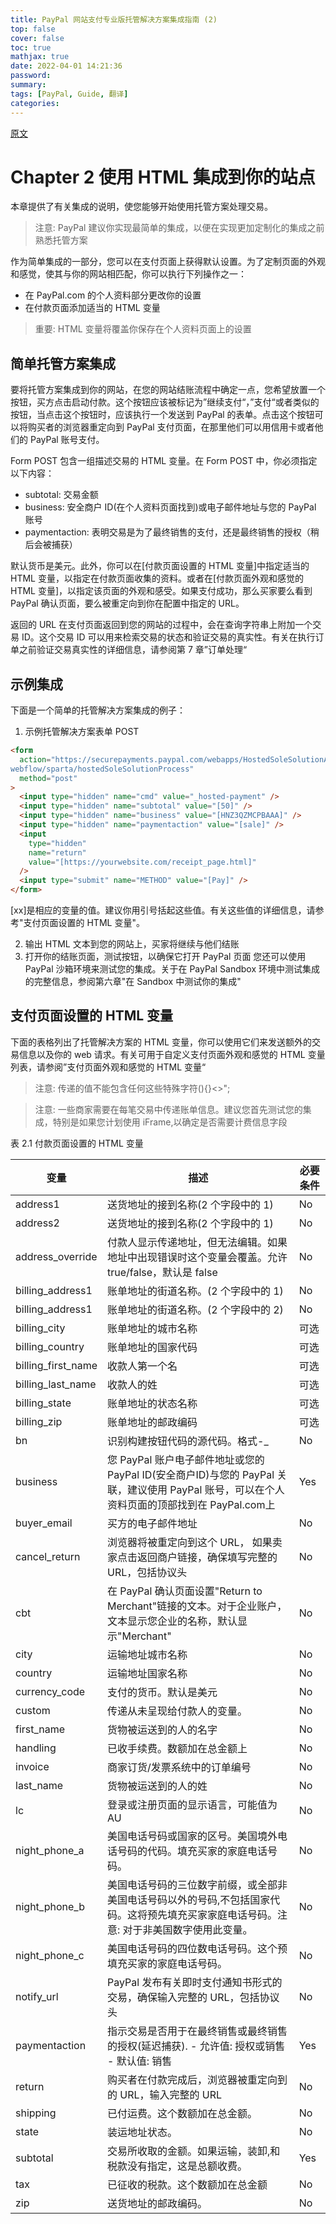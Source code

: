 ```yaml
---
title: PayPal 网站支付专业版托管解决方案集成指南 (2)
top: false
cover: false
toc: true
mathjax: true
date: 2022-04-01 14:21:36
password:
summary:
tags: [PayPal, Guide, 翻译]
categories:
---
```


[原文](https://www.paypalobjects.com/webstatic/en_AU/developer/docs/pdf/hostedsolution_au.pdf#page=22&zoom=100,84,126)

# Chapter 2 使用 HTML 集成到你的站点

本章提供了有关集成的说明，使您能够开始使用托管方案处理交易。

> 注意: PayPal 建议你实现最简单的集成，以便在实现更加定制化的集成之前熟悉托管方案

作为简单集成的一部分，您可以在支付页面上获得默认设置。为了定制页面的外观和感觉，使其与你的网站相匹配，你可以执行下列操作之一：

- 在 PayPal.com 的个人资料部分更改你的设置
- 在付款页面添加适当的 HTML 变量

> 重要: HTML 变量将覆盖你保存在个人资料页面上的设置

## 简单托管方案集成

要将托管方案集成到你的网站，在您的网站结账流程中确定一点，您希望放置一个按钮，买方点击启动付款。这个按钮应该被标记为”继续支付“，”支付“或者类似的按钮，当点击这个按钮时，应该执行一个发送到 PayPal 的表单。点击这个按钮可以将购买者的浏览器重定向到 PayPal 支付页面，在那里他们可以用信用卡或者他们的 PayPal 账号支付。

Form POST 包含一组描述交易的 HTML 变量。在 Form POST 中，你必须指定以下内容：

- subtotal: 交易金额
- business: 安全商户 ID(在个人资料页面找到)或电子邮件地址与您的 PayPal 账号
- paymentaction: 表明交易是为了最终销售的支付，还是最终销售的授权（稍后会被捕获）

默认货币是美元。此外，你可以在[付款页面设置的 HTML 变量]中指定适当的 HTML 变量，以指定在付款页面收集的资料。或者在[付款页面外观和感觉的 HTML 变量]，以指定该页面的外观和感受。如果支付成功，那么买家要么看到 PayPal 确认页面，要么被重定向到你在配置中指定的 URL。

返回的 URL 在支付页面返回到您的网站的过程中，会在查询字符串上附加一个交易 ID。这个交易 ID 可以用来检索交易的状态和验证交易的真实性。有关在执行订单之前验证交易真实性的详细信息，请参阅第 7 章”订单处理“

## 示例集成

下面是一个简单的托管解决方案集成的例子：

1. 示例托管解决方案表单 POST

```html
<form
  action="https://securepayments.paypal.com/webapps/HostedSoleSolutionApp/
webflow/sparta/hostedSoleSolutionProcess"
  method="post"
>
  <input type="hidden" name="cmd" value="_hosted-payment" />
  <input type="hidden" name="subtotal" value="[50]" />
  <input type="hidden" name="business" value="[HNZ3QZMCPBAAA]" />
  <input type="hidden" name="paymentaction" value="[sale]" />
  <input
    type="hidden"
    name="return"
    value="[https://yourwebsite.com/receipt_page.html]"
  />
  <input type="submit" name="METHOD" value="[Pay]" />
</form>
```

[xx]是相应的变量的值。建议你用引号括起这些值。有关这些值的详细信息，请参考"支付页面设置的 HTML 变量"。

2. 输出 HTML 文本到您的网站上，买家将继续与他们结账
3. 打开你的结账页面，测试按钮，以确保它打开 PayPal 页面
   您还可以使用 PayPal 沙箱环境来测试您的集成。关于在 PayPal Sandbox 环境中测试集成的完整信息，参阅第六章"在 Sandbox 中测试你的集成"

## 支付页面设置的 HTML 变量

下面的表格列出了托管解决方案的 HTML 变量，你可以使用它们来发送额外的交易信息以及你的 web 请求。有关可用于自定义支付页面外观和感觉的 HTML 变量列表，请参阅”支付页面外观和感觉的 HTML 变量“

> 注意: 传递的值不能包含任何这些特殊字符(){}<>";

> 注意: 一些商家需要在每笔交易中传递账单信息。建议您首先测试您的集成，特别是如果您计划使用 iFrame,以确定是否需要计费信息字段

表 2.1 付款页面设置的 HTML 变量


| 变量               | 描述                                                                          | 必要条件            |
| ----- | ----- | ---------- |
| address1           | 送货地址的接到名称(2 个字段中的 1)                                            | No                  |
| address2           | 送货地址的接到名称(2 个字段中的 1)                                            | No                  |
| address_override   | 付款人显示传递地址，但无法编辑。如果地址中出现错误时这个变量会覆盖。允许 true/false，默认是 false | No  |
| billing_address1   | 账单地址的街道名称。(2 个字段中的 1)                                          | No                  |
| billing_address1   | 账单地址的街道名称。(2 个字段中的 2)                                          | No                  |
| billing_city       | 账单地址的城市名称                                                            | 可选                |
| billing_country    | 账单地址的国家代码                                                            | 可选                |
| billing_first_name | 收款人第一个名                                                                | 可选                |
| billing_last_name  | 收款人的姓                                                                    | 可选                |
| billing_state      | 账单地址的状态名称                                                            | 可选                |
| billing_zip        | 账单地址的邮政编码                                                            | 可选                |
| bn                 | 识别构建按钮代码的源代码。格式-<Company>_<Service>_<Product>\_<Country>       | No                  |
| business| 您 PayPal 账户电子邮件地址或您的 PayPal ID(安全商户ID)与您的 PayPal 关联，建议使用 PayPal 账号，可以在个人资料页面的顶部找到在 PayPal.com上 | Yes|
|buyer_email | 买方的电子邮件地址 | No |
| cancel_return |浏览器将被重定向到这个 URL， 如果卖家点击返回商户链接，确保填写完整的 URL，包括协议头 |No|
| cbt| 在 PayPal 确认页面设置"Return to Merchant"链接的文本。对于企业账户，文本显示您企业的名称，默认显示"Merchant"| No |
| city|运输地址城市名称| No |
| country | 运输地址国家名称| No |
| currency_code | 支付的货币。默认是美元| No|
| custom | 传递从未呈现给付款人的变量。| No|
| first_name | 货物被运送到的人的名字 | No|
| handling | 已收手续费。数额加在总金额上 | No|
| invoice | 商家订货/发票系统中的订单编号 | No|
| last_name | 货物被运送到的人的姓 | No|
| lc | 登录或注册页面的显示语言，可能值为 AU | No|
|night_phone_a| 美国电话号码或国家的区号。美国境外电话号码的代码。填充买家的家庭电话号码。| No|
|night_phone_b|美国电话号码的三位数字前缀，或全部非美国电话号码以外的号码,不包括国家代码。这将预先填充买家家庭电话号码。注意: 对于非美国数字使用此变量。| No|
|night_phone_c| 美国电话号码的四位数电话号码。这个预填充买家的家庭电话号码。|No|
|notify_url| PayPal 发布有关即时支付通知书形式的交易，确保输入完整的 URL，包括协议头| No|
|paymentaction| 指示交易是否用于在最终销售或最终销售的授权(延迟捕获). - 允许值: 授权或销售 - 默认值: 销售 | Yes|
|return| 购买者在付款完成后，浏览器被重定向到的 URL，输入完整的 URL | No |
|shipping| 已付运费。这个数额加在总金额。| No|
|state| 装运地址状态。|No|
|subtotal|交易所收取的金额。如果运输，装卸,和税款没有指定，这是总额收费。| Yes |
|tax| 已征收的税款。这个数额加在总金额| No|
|zip| 送货地址的邮政编码。| No |
